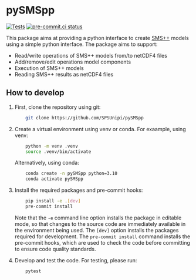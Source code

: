 # pySMSpp

[![Tests](https://github.com/SPSUnipi/pySMSpp/actions/workflows/test.yml/badge.svg)](https://github.com/SPSUnipi/pySMSpp/actions/workflows/test.yml)
[![pre-commit.ci status](https://results.pre-commit.ci/badge/github/SPSUnipi/pySMSpp/main.svg)](https://results.pre-commit.ci/latest/github/SPSUnipi/pySMSpp/main)

This package aims at providing a python interface to create [SMS++](https://gitlab.com/smspp/smspp-project) models using a simple python interface.
The package aims to support:
- Read/write operations of SMS++ models from/to netCDF4 files
- Add/remove/edit operations model components
- Execution of SMS++ models
- Reading SMS++ results as netCDF4 files


## How to develop

1. First, clone the repository using git:

    ```bash
        git clone https://github.com/SPSUnipi/pySMSpp
    ```

2. Create a virtual environment using venv or conda.
    For exaample, using venv:

    ```bash
        python -m venv .venv
        source .venv/bin/activate
    ```
   
    Alternatively, using conda:

    ```bash
        conda create -n pySMSpp python=3.10
        conda activate pySMSpp
    ```

3. Install the required packages and pre-commit hooks:

    ```bash
        pip install -e .[dev]
        pre-commit install
    ```

    Note that the `-e` command line option installs the package in editable mode, so that changes to the source code are immediately available in the environment being used. The `[dev]` option installs the packages required for development. The `pre-commit install` command installs the pre-commit hooks, which are used to check the code before committing to ensure code quality standards.

4. Develop and test the code. For testing, please run:

    ```bash
        pytest
    ```
